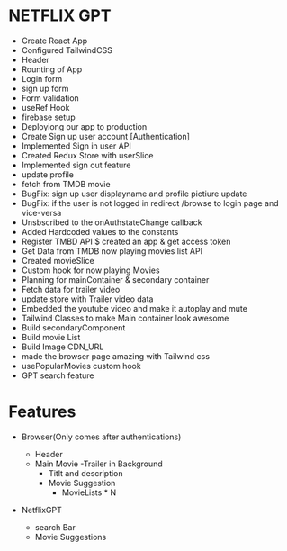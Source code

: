# NETFLIX GPT

- Create React App
- Configured TailwindCSS
- Header
- Rounting of App
- Login form
- sign up form
- Form validation
- useRef Hook
- firebase setup
- Deployiong our app to production
- Create Sign up user account [Authentication]
- Implemented Sign in user API
- Created Redux Store with userSlice 
- Implemented sign out feature
- update profile 
- fetch from TMDB movie
- BugFix: sign up user displayname and profile pictiure update
- BugFix: if the user is not logged in redirect /browse to login page and vice-versa
- Unsbscribed to the onAuthstateChange callback
- Added Hardcoded values to the constants
- Register TMBD API $ created an app & get access token
- Get Data from TMDB now playing movies list API
- Created movieSlice
- Custom hook for now playing Movies
- Planning for mainContainer & secondary container
- Fetch data for trailer video
- update store with Trailer video data
- Embedded the youtube video and make it autoplay and mute
- Tailwind Classes to make Main container look awesome
- Build secondaryComponent
- Build movie List
- Build Image CDN_URL
- made the browser page amazing with Tailwind css
- usePopularMovies custom hook
- GPT search feature
# Features

- Browser(Only comes after authentications)
    - Header
    - Main Movie
        -Trailer in Background
        - Titlt and description
        - Movie Suggestion
            - MovieLists * N


- NetflixGPT
    - search Bar
    - Movie Suggestions